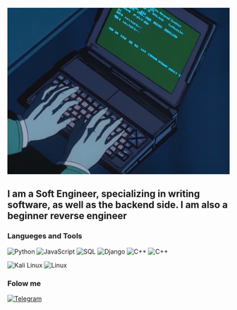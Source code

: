  [![Header](https://github.com/whojase/whojase/blob/main/assets/logo.gif)](https://www.youtube.com/@zzio415)

 ## I am a Soft Engineer, specializing in writing software, as well as the backend side. I am also a beginner reverse engineer

 ### Langueges and Tools
 ![Python](https://img.shields.io/badge/-Python-070708?style=for-the-badge&logo=python)
 ![JavaScript](https://img.shields.io/badge/-JavaScript-070708?style=for-the-badge&logo=javascript)
 ![SQL](https://img.shields.io/badge/-SQL-070708?style=for-the-badge&logo=mysql)
 ![Django](https://img.shields.io/badge/-Django-070708?style=for-the-badge&logo=django&logoColor=1f705d)
 ![C++](https://img.shields.io/badge/-C++-070708?style=for-the-badge&logo=C%2b%2b&logoColor=6296CC)
 ![C++](https://img.shields.io/badge/-C-070708?style=for-the-badge&logo=C)

 ![Kali Linux](https://img.shields.io/badge/-Kali-070708?style=for-the-badge&logo=debian)
 ![Linux](https://img.shields.io/badge/-Linux-070708?style=for-the-badge&logo=linux)
 
 ### Folow me
 
 [![Telegram](https://img.shields.io/badge/-Telegram-070708?style=for-the-badge&logo=telegram)](https://t.me/prrrtrager)
